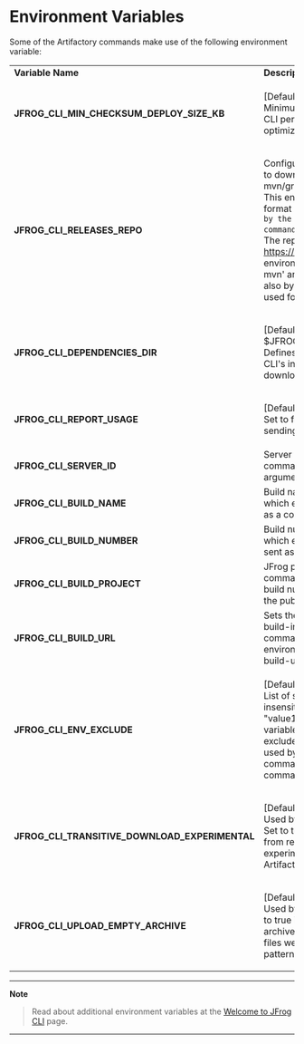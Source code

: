 
# Environment Variables

Some of the Artifactory commands make use of the following environment variable:

|                                                    |                                                                                                                                                                                                                                                                                                                                                                                                                                                                     |
|----------------------------------------------------|---------------------------------------------------------------------------------------------------------------------------------------------------------------------------------------------------------------------------------------------------------------------------------------------------------------------------------------------------------------------------------------------------------------------------------------------------------------------|
| **Variable Name**                                  | **Description**                                                                                                                                                                                                                                                                                                                                                                                                                                                     |
| **JFROG\_CLI\_MIN\_CHECKSUM\_DEPLOY\_SIZE\_KB**    | <p>[Default: 10]<br>Minimum file size in KB for which JFrog CLI performs checksum deploy optimization.</p>                                                                                                                                                                                                                                                                                                                                                          |
| **JFROG\_CLI\_RELEASES\_REPO**                     | <p>Configured Artifactory repository name to download the jar needed by the mvn/gradle command.<br>This environment variable's value format should be <code>&#x3C;server ID configured by the 'jf c add' command>/&#x3C;repo name></code>.<br>The repository should proxy https://releases.jfrog.io.<br>This environment variable is used by the 'jf mvn' and 'jf gradle' commands, and also by the 'jf audit' command, when used for maven or gradle projects.</p> |
| **JFROG\_CLI\_DEPENDENCIES\_DIR**                  | <p>[Default: $JFROG_CLI_HOME_DIR/dependencies]<br>Defines the directory to which JFrog CLI's internal dependencies are downloaded.</p>                                                                                                                                                                                                                                                                                                                              |
| **JFROG\_CLI\_REPORT\_USAGE**                      | <p>[Default: true]<br>Set to false to block JFrog CLI from sending usage statistics to Artifactory.</p>                                                                                                                                                                                                                                                                                                                                                             |
| **JFROG\_CLI\_SERVER\_ID**                         | Server ID configured using the config command, unless sent as a command argument or option.                                                                                                                                                                                                                                                                                                                                                                         |
| **JFROG\_CLI\_BUILD\_NAME**                        | Build name to be used by commands which expect a build name, unless sent as a command argument or option.                                                                                                                                                                                                                                                                                                                                                           |
| **JFROG\_CLI\_BUILD\_NUMBER**                      | Build number to be used by commands which expect a build number, unless sent as a command argument or option.                                                                                                                                                                                                                                                                                                                                                       |
| **JFROG\_CLI\_BUILD\_PROJECT**                     | JFrog project key to be used by commands that expect build name and build number. Determines the project of the published build.                                                                                                                                                                                                                                                                                                                                    |
| **JFROG\_CLI\_BUILD\_URL**                         | Sets the CI server build URL in the build-info. The "jf rt build-publish" command uses the value of this environment variable unless the --build-url command option is sent.                                                                                                                                                                                                                                                                                        |
| **JFROG\_CLI\_ENV\_EXCLUDE**                       | <p>[Default: *password*;*secret*;*key*;*token*]<br>List of semicolon-separated(;) case insensitive patterns in the form of "value1;value2;...". Environment variables match those patterns will be excluded. This environment variable is used by the "jf rt build-publish" command, in case the --env-exclude command option is not sent.</p>                                                                                                                      |
| **JFROG\_CLI\_TRANSITIVE\_DOWNLOAD\_EXPERIMENTAL** | <p>[Default: false]<br>Used by the "jf rt download" command. Set to true to download artifacts also from remote repositories. This feature is experimental and available on Artifactory version 7.17.0 or higher.</p>                                                                                                                                                                                                                                               |
| **JFROG\_CLI\_UPLOAD\_EMPTY\_ARCHIVE**             | <p>[Default: false]<br>Used by the "jf rt upload" command. Set to true if you'd like to upload an empty archive when '--archive' is set but all files were excluded by exclusions pattern.</p>                                                                                                                                                                                                                                                                      |

***

**Note**

> Read about additional environment variables at the [Welcome to JFrog CLI](../../README.md) page.

***
